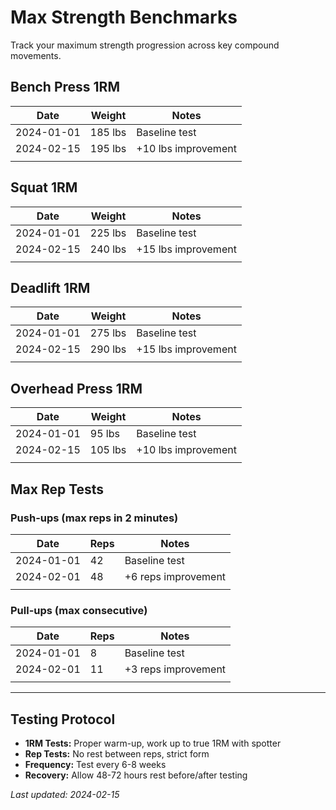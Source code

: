 # Max Strength Benchmarks

Track your maximum strength progression across key compound movements.

## Bench Press 1RM

| Date | Weight | Notes |
|------|--------|-------|
| 2024-01-01 | 185 lbs | Baseline test |
| 2024-02-15 | 195 lbs | +10 lbs improvement |
| | | |

## Squat 1RM

| Date | Weight | Notes |
|------|--------|-------|
| 2024-01-01 | 225 lbs | Baseline test |
| 2024-02-15 | 240 lbs | +15 lbs improvement |
| | | |

## Deadlift 1RM

| Date | Weight | Notes |
|------|--------|-------|
| 2024-01-01 | 275 lbs | Baseline test |
| 2024-02-15 | 290 lbs | +15 lbs improvement |
| | | |

## Overhead Press 1RM

| Date | Weight | Notes |
|------|--------|-------|
| 2024-01-01 | 95 lbs | Baseline test |
| 2024-02-15 | 105 lbs | +10 lbs improvement |
| | | |

## Max Rep Tests

### Push-ups (max reps in 2 minutes)

| Date | Reps | Notes |
|------|------|-------|
| 2024-01-01 | 42 | Baseline test |
| 2024-02-01 | 48 | +6 reps improvement |
| | | |

### Pull-ups (max consecutive)

| Date | Reps | Notes |
|------|------|-------|
| 2024-01-01 | 8 | Baseline test |
| 2024-02-01 | 11 | +3 reps improvement |
| | | |

---

## Testing Protocol

- **1RM Tests:** Proper warm-up, work up to true 1RM with spotter
- **Rep Tests:** No rest between reps, strict form
- **Frequency:** Test every 6-8 weeks
- **Recovery:** Allow 48-72 hours rest before/after testing

*Last updated: 2024-02-15*